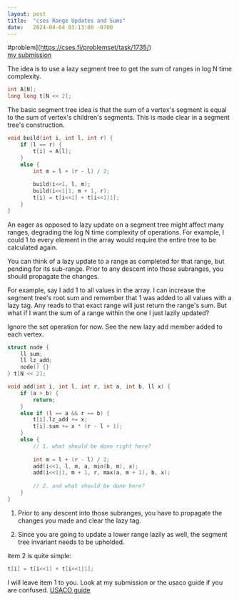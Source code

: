 ```yaml
---
layout: post
title:  "cses Range Updates and Sums"
date:   2024-04-04 03:13:00 -0700
---
```

#problem](https://cses.fi/problemset/task/1735/)  
[my submission](https://cses.fi/paste/4f4b13d8100becce8830e1/)  

The idea is to use a lazy segment tree to get the sum of ranges in log N time complexity.

```c++
int A[N];
long long t[N << 2];
```
The basic segment tree idea is that the sum of a vertex's segment is equal to the sum of vertex's children's segments.
This is made clear in a segment tree's construction.
```c++
void build(int i, int l, int r) {
	if (l == r) {
		t[i] = A[l];
	}
	else {
		int m = l + (r - l) / 2;
		
		build(i<<1, l, m);
		build(i<<1|1, m + 1, r);
		t[i] = t[i<<1] + t[i<<1|1];
	}
}
```

An eager as opposed to lazy update on a segment tree might affect many ranges, degrading the log N time complexity of operations.
For example, I could 1 to every element in the array would require the entire tree to be calculated again.  

You can think of a lazy update to a range as completed for that range, but pending for its sub-range. Prior to any descent into those subranges,
you should propagate the changes.  

For example, say I add 1 to all values in the array. I can increase the segment tree's root sum and remember that 1 was added to all values with a lazy tag.
Any reads to that exact range will just return the range's sum. But what if I want the sum of a range within the one I just lazily updated?

Ignore the set operation for now. See the new lazy add member added to each vertex.
```c++
struct node {
	ll sum;
	ll lz_add;
	node() {}
} t[N << 2];
```

```c++
void add(int i, int l, int r, int a, int b, ll x) {
	if (a > b) {
		return;
	}
	else if (l == a && r == b) {
		t[i].lz_add += x;
		t[i].sum += x * (r - l + 1);
	}
	else {
		// 1. what should be done right here?
		
		int m = l + (r - l) / 2;
		add(i<<1, l, m, a, min(b, m), x);
		add(i<<1|1, m + 1, r, max(a, m + 1), b, x);
		
		// 2. and what should be done here?
	}
}
```

1. Prior to any descent into those subranges, you have to propagate the changes you made and clear the lazy tag.  

2. Since you are going to update a lower range lazily as well, the segment tree invariant needs to be upholded.  

item 2 is quite simple:
```c++
t[i] = t[i<<1] + t[i<<1|1];
```

I will leave item 1 to you. Look at my submission or the usaco guide if you are confused.
[USACO guide](https://usaco.guide/plat/RURQ)
